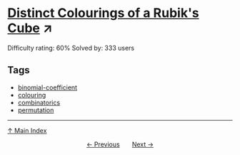 # [Distinct Colourings of a Rubik's Cube](https://projecteuler.net/problem=599) ↗️

Difficulty rating: 60%
Solved by: 333 users
## Tags

- [binomial-coefficient](../tags/binomial-coefficient.md)
- [colouring](../tags/colouring.md)
- [combinatorics](../tags/combinatorics.md)
- [permutation](../tags/permutation.md)



---

[↑ Main Index](../README.md)


<div align=center><a href='598.md'>← Previous</a> &nbsp;&nbsp; &nbsp;&nbsp;  <a href='600.md'>Next →</a></div>
